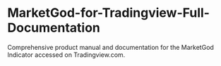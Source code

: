 # MarketGod-for-Tradingview-Full-Documentation
Comprehensive product manual and documentation for the MarketGod Indicator accessed on Tradingview.com. 
